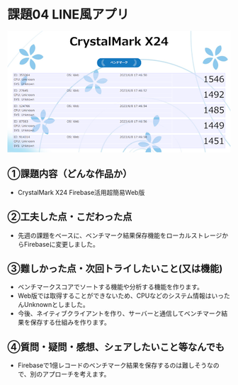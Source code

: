 # 課題04 LINE風アプリ

![実行画面](images/kadai04.png) 

## ①課題内容（どんな作品か）
- CrystalMark X24 Firebase活用超簡易Web版

## ②工夫した点・こだわった点
- 先週の課題をベースに、ベンチマーク結果保存機能をローカルストレージからFirebaseに変更しました。

## ③難しかった点・次回トライしたいこと(又は機能)
- ベンチマークスコアでソートする機能や分析する機能を作ります。
- Web版では取得することができないため、CPUなどのシステム情報はいったんUnknownとしました。
- 今後、ネイティブクライアントを作り、サーバーと通信してベンチマーク結果を保存する仕組みを作ります。

## ④質問・疑問・感想、シェアしたいこと等なんでも
- Firebaseで1億レコードのベンチマーク結果を保存するのは難しそうなので、別のアプローチを考えます。

